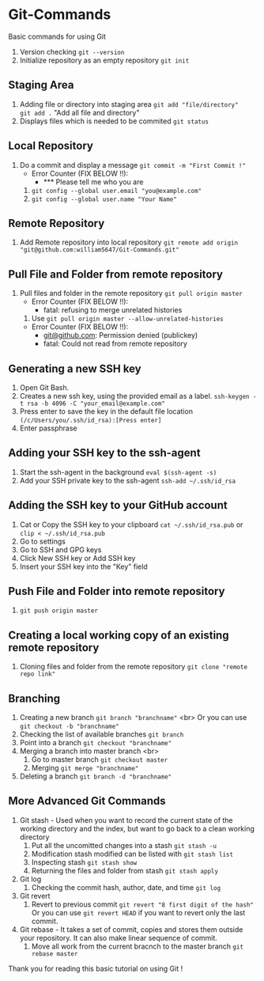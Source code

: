 # Git-Commands
Basic commands for using Git

1. Version checking
`git --version`
2. Initialize repository as an empty repository 
`git init`

## Staging Area
1. Adding file or directory into staging area
`git add "file/directory"`<br/>
`git add .` "Add all file and directory"
2. Displays files which is needed to be commited
`git status`

## Local Repository
1. Do a commit and display a message `git commit -m "First Commit !"`
   * Error Counter (FIX BELOW !!): 
     - *** Please tell me who you are 
   1. `git config --global user.email "you@example.com"`
   2. `git config --global user.name "Your Name"`
   
## Remote Repository
1. Add Remote repository into local repository `git remote add origin "git@github.com:william5647/Git-Commands.git"`

## Pull File and Folder from remote repository
1. Pull files and folder in the remote repository `git pull origin master`
   * Error Counter (FIX BELOW !!):
     - fatal: refusing to merge unrelated histories
   1. Use `git pull origin master --allow-unrelated-histories`
   * Error Counter (FIX BELOW !!): 
     - git@github.com: Permission denied (publickey)
     - fatal: Could not read from remote repository

## Generating a new SSH key
1. Open Git Bash.
2. Creates a new ssh key, using the provided email as a label. `ssh-keygen -t rsa -b 4096 -C "your_email@example.com"`
3. Press enter to save the key in the default file location `(/c/Users/you/.ssh/id_rsa):[Press enter]`
4. Enter passphrase

## Adding your SSH key to the ssh-agent
1. Start the ssh-agent in the background `eval $(ssh-agent -s)`
2. Add your SSH private key to the ssh-agent `ssh-add ~/.ssh/id_rsa`

## Adding the SSH key to your GitHub account
1. Cat or Copy the SSH key to your clipboard
`cat ~/.ssh/id_rsa.pub` or `clip < ~/.ssh/id_rsa.pub`
2. Go to settings
3. Go to SSH and GPG keys
4. Click New SSH key or Add SSH key
5. Insert your SSH key into the "Key" field

## Push File and Folder into remote repository
1. `git push origin master`

## Creating a local working copy of an existing remote repository
1. Cloning files and folder from the remote repository `git clone "remote repo link"`

## Branching
1. Creating a new branch `git branch "branchname"` <br\>
    Or you can use `git checkout -b "branchname"`
2. Checking the list of available branches `git branch`
3. Point into a branch `git checkout "branchname"`
4. Merging a branch into master branch <br\>
    1. Go to master branch `git checkout master`
    2. Merging `git merge "branchname"`
5. Deleting a branch `git branch -d "branchname"`

## More Advanced Git Commands
1. Git stash - Used when you want to record the current state of the working directory and the index, but want to go back to a clean working directory
    1. Put all the uncomitted changes into a stash `git stash -u`
    2. Modification stash modified can be listed with `git stash list`
    3. Inspecting stash `git stash show`
    4. Returning the files and folder from stash `git stash apply`
 2. Git log
    1. Checking the commit hash, author, date, and time `git log`
 3. Git revert
    1. Revert to previous commit `git revert "8 first digit of the hash"`</br>
        Or you can use `git revert HEAD` if you want to revert only the last commit.
 4. Git rebase - It takes a set of commit, copies and stores them outside your repository. It can also make linear sequence of commit.
    1. Move all work from the current bracnch to the master branch `git rebase master`

Thank you for reading this basic tutorial on using Git !
